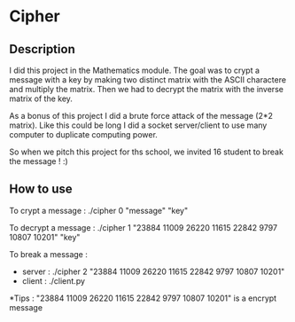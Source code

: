 # Cipher

## Description

I did this project in the Mathematics module. The goal was to crypt a message with a key by making two distinct matrix with the ASCII charactere and multiply the matrix. Then we had to decrypt the matrix with the inverse matrix of the key.

As a bonus of this project I did a brute force attack of the message (2*2 matrix). Like this could be long I did a socket server/client to use many computer to duplicate computing power.

So when we pitch this project for ths school, we invited 16 student to break the message ! :)

## How to use

To crypt a message : ./cipher 0 "message" "key"

To decrypt a message : ./cipher 1 "23884 11009 26220 11615 22842 9797 10807 10201" "key"

To break a message :
   - server : ./cipher 2 "23884 11009 26220 11615 22842 9797 10807 10201"
   - client : ./client.py

*Tips : "23884 11009 26220 11615 22842 9797 10807 10201" is a encrypt message